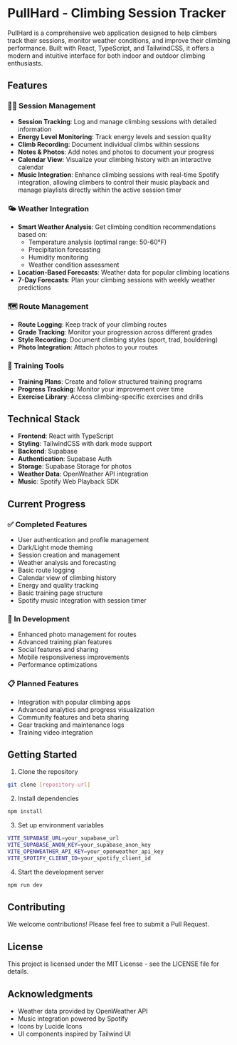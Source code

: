 # PullHard - Climbing Session Tracker

PullHard is a comprehensive web application designed to help climbers track their sessions, monitor weather conditions, and improve their climbing performance. Built with React, TypeScript, and TailwindCSS, it offers a modern and intuitive interface for both indoor and outdoor climbing enthusiasts.

## Features

### 🏃‍♂️ Session Management
- **Session Tracking**: Log and manage climbing sessions with detailed information
- **Energy Level Monitoring**: Track energy levels and session quality
- **Climb Recording**: Document individual climbs within sessions
- **Notes & Photos**: Add notes and photos to document your progress
- **Calendar View**: Visualize your climbing history with an interactive calendar
- **Music Integration**: Enhance climbing sessions with real-time Spotify integration, allowing climbers to control their music playback and manage playlists directly within the active session timer

### 🌤️ Weather Integration
- **Smart Weather Analysis**: Get climbing condition recommendations based on:
  - Temperature analysis (optimal range: 50-60°F)
  - Precipitation forecasting
  - Humidity monitoring
  - Weather condition assessment
- **Location-Based Forecasts**: Weather data for popular climbing locations
- **7-Day Forecasts**: Plan your climbing sessions with weekly weather predictions

### 🗺️ Route Management
- **Route Logging**: Keep track of your climbing routes
- **Grade Tracking**: Monitor your progression across different grades
- **Style Recording**: Document climbing styles (sport, trad, bouldering)
- **Photo Integration**: Attach photos to your routes

### 💪 Training Tools
- **Training Plans**: Create and follow structured training programs
- **Progress Tracking**: Monitor your improvement over time
- **Exercise Library**: Access climbing-specific exercises and drills

## Technical Stack

- **Frontend**: React with TypeScript
- **Styling**: TailwindCSS with dark mode support
- **Backend**: Supabase
- **Authentication**: Supabase Auth
- **Storage**: Supabase Storage for photos
- **Weather Data**: OpenWeather API integration
- **Music**: Spotify Web Playback SDK

## Current Progress

### ✅ Completed Features
- User authentication and profile management
- Dark/Light mode theming
- Session creation and management
- Weather analysis and forecasting
- Basic route logging
- Calendar view of climbing history
- Energy and quality tracking
- Basic training page structure
- Spotify music integration with session timer

### 🚧 In Development
- Enhanced photo management for routes
- Advanced training plan features
- Social features and sharing
- Mobile responsiveness improvements
- Performance optimizations

### 📋 Planned Features
- Integration with popular climbing apps
- Advanced analytics and progress visualization
- Community features and beta sharing
- Gear tracking and maintenance logs
- Training video integration

## Getting Started

1. Clone the repository
```bash
git clone [repository-url]
```

2. Install dependencies
```bash
npm install
```

3. Set up environment variables
```bash
VITE_SUPABASE_URL=your_supabase_url
VITE_SUPABASE_ANON_KEY=your_supabase_anon_key
VITE_OPENWEATHER_API_KEY=your_openweather_api_key
VITE_SPOTIFY_CLIENT_ID=your_spotify_client_id
```

4. Start the development server
```bash
npm run dev
```

## Contributing

We welcome contributions! Please feel free to submit a Pull Request.

## License

This project is licensed under the MIT License - see the LICENSE file for details.

## Acknowledgments

- Weather data provided by OpenWeather API
- Music integration powered by Spotify
- Icons by Lucide Icons
- UI components inspired by Tailwind UI 